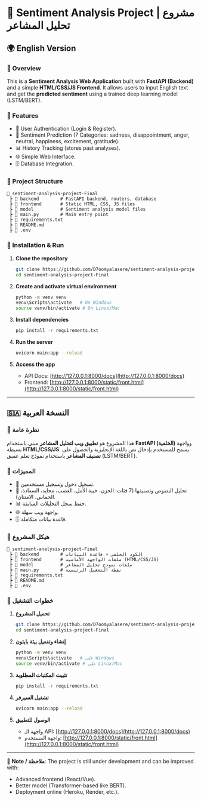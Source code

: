 # 📌 Sentiment Analysis Project | مشروع تحليل المشاعر

## 🌍 English Version

### 🔹 Overview

This is a **Sentiment Analysis Web Application** built with **FastAPI (Backend)** and a simple **HTML/CSS/JS Frontend**.
It allows users to input English text and get the **predicted sentiment** using a trained deep learning model (LSTM/BERT).

### 🔹 Features

* 🔑 User Authentication (Login & Register).
* 📝 Sentiment Prediction (7 Categories: sadness, disappointment, anger, neutral, happiness, excitement, gratitude).
* 📊 History Tracking (stores past analyses).
* 🌐 Simple Web Interface.
* 🗄️ Database Integration.

### 🔹 Project Structure

```
📂 sentiment-analysis-project-Final
 ┣ 📂 backend        # FastAPI backend, routers, database
 ┣ 📂 frontend       # Static HTML, CSS, JS files
 ┣ 📂 model          # Sentiment analysis model files
 ┣ 📜 main.py        # Main entry point
 ┣ 📜 requirements.txt
 ┣ 📜 README.md
 ┣ 📜 .env
```

### 🔹 Installation & Run

1. **Clone the repository**

   ```bash
   git clone https://github.com/D7oomyalasere/sentiment-analysis-project-Final.git
   cd sentiment-analysis-project-Final
   ```
2. **Create and activate virtual environment**

   ```bash
   python -m venv venv
   venv\Scripts\activate   # On Windows
   source venv/bin/activate # On Linux/Mac
   ```
3. **Install dependencies**

   ```bash
   pip install -r requirements.txt
   ```
4. **Run the server**

   ```bash
   uvicorn main:app --reload
   ```
5. **Access the app**

   * API Docs: [http://127.0.0.1:8000/docs](http://127.0.0.1:8000/docs)
   * Frontend: [http://127.0.0.1:8000/static/front.html](http://127.0.0.1:8000/static/front.html)

---

## 🇸🇦 النسخة العربية

### 🔹 نظرة عامة

هذا المشروع هو **تطبيق ويب لتحليل المشاعر** مبني باستخدام **FastAPI (الخلفية)** وواجهة بسيطة **HTML/CSS/JS**.
يسمح للمستخدم بإدخال نص باللغة الإنجليزية والحصول على **تصنيف المشاعر** باستخدام نموذج تعلم عميق (LSTM/BERT).

### 🔹 المميزات

* 🔑 تسجيل دخول وتسجيل مستخدمين.
* 📝 تحليل النصوص وتصنيفها (7 فئات: الحزن، خيبة الأمل، الغضب، محايد، السعادة، الحماس، الامتنان).
* 📊 حفظ سجل التحليلات السابقة.
* 🌐 واجهة ويب سهلة.
* 🗄️ قاعدة بيانات متكاملة.

### 🔹 هيكل المشروع

```
📂 sentiment-analysis-project-Final
 ┣ 📂 backend        # الكود الخلفي + قاعدة البيانات
 ┣ 📂 frontend       # ملفات الواجهة الأمامية (HTML/CSS/JS)
 ┣ 📂 model          # ملفات نموذج تحليل المشاعر
 ┣ 📜 main.py        # نقطة التشغيل الرئيسية
 ┣ 📜 requirements.txt
 ┣ 📜 README.md
 ┣ 📜 .env
```

### 🔹 خطوات التشغيل

1. **تحميل المشروع**

   ```bash
   git clone https://github.com/D7oomyalasere/sentiment-analysis-project-Final.git
   cd sentiment-analysis-project-Final
   ```
2. **إنشاء وتفعيل بيئة بايثون**

   ```bash
   python -m venv venv
   venv\Scripts\activate   # على Windows
   source venv/bin/activate # على Linux/Mac
   ```
3. **تثبيت المكتبات المطلوبة**

   ```bash
   pip install -r requirements.txt
   ```
4. **تشغيل السيرفر**

   ```bash
   uvicorn main:app --reload
   ```
5. **الوصول للتطبيق**

   * واجهة الـ API: [http://127.0.0.1:8000/docs](http://127.0.0.1:8000/docs)
   * واجهة المستخدم: [http://127.0.0.1:8000/static/front.html](http://127.0.0.1:8000/static/front.html)

---

📌 **Note / ملاحظة**:
The project is still under development and can be improved with:

* Advanced frontend (React/Vue).
* Better model (Transformer-based like BERT).
* Deployment online (Heroku, Render, etc.).
